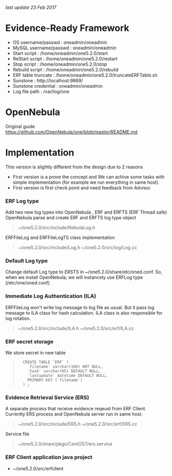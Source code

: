 *last update 23 Feb 2017*
# Evidence-Ready Framework

- OS username/passwd : oneadmin/oneadmin
- MySQL username/passwd : oneadmin/oneadmin
- Start script : /home/oneadmin/one5.2.0/start
- ReStart script : /home/oneadmin/one5.2.0/restart
- Stop script : /home/oneadmin/one5.2.0/stop
- Rebuild script : /home/oneadmin/one5.2.0/rebuild
- ERF table truncate : /home/oneadmin/one5.2.0/truncateERFTable.sh
- Sunstone : http://localhost:9869/
- Sunstone credential : oneadmin/oneadmin
- Log file path : /var/log/one

# OpenNebula

Original guide
https://github.com/OpenNebula/one/blob/master/README.md

# Implementation 

This version is slightly different from the design due to 2 reasons
- First version is a prove the concept and We can achive some tasks with simple implementation (for example we run everything in same host).
- First version is first check point and need feedback from Advisor.

### ERF Log type
Add two new log types into OpenNebula , ERF and ERFTS (ERF Thread safe)
OpenNebula parse and create ERF and ERFTS log type object
> ~/one5.2.0/src/include/NebulaLog.h

ERFFileLog and ERFFileLogTS class implementation
> ~/one5.2.0/src/include/Log.h
> ~/one5.2.0/src/log/Log.cc

### Default Log type
Change default Log type to *ERSTS* in ~/one5.2.0/share/etc/oned.conf.
So, when we install OpenNebula, we will instancely use ERFLog type (/etc/one/oned.conf)

### Immediate Log Authentication (ILA)
ERFFileLog won't write log message to log file as usual. But it pass log message to ILA class for hash calculation. ILA class is also responsible for log rotation.
> ~/one5.2.0/src/include/ILA.h
> ~/one5.2.0/src/erf/ILA.cc

### ERF secret storage
We store secret in new table
>		CREATE TABLE `ERF` (
>		  `filename` varchar(100) NOT NULL,
>		  `hash` varchar(65) DEFAULT NULL,
>		  `lastupdate` datetime DEFAULT NULL,
>		  PRIMARY KEY (`filename`)
>		) ;

### Evidence Retrieval Service (ERS)
A separate process that receive evidence reqeust from ERF Client.
Currently ERS process and OpenNebula server run in same host.
> ~/one5.2.0/src/include/ERS.h
> ~/one5.2.0/src/erf/ERS.cc

Service file
> ~/one5.2.0/share/pkgs/CentOS7/ers.service

### ERF Client application java project
- ~/one5.2.0/src/erfclient

